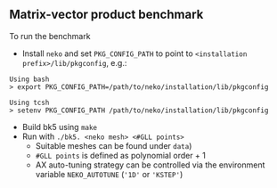 ## Matrix-vector product benchmark

To run the benchmark 
* Install `neko` and set `PKG_CONFIG_PATH` to point to `<installation prefix>/lib/pkgconfig`, e.g.:
```console
Using bash
> export PKG_CONFIG_PATH=/path/to/neko/installation/lib/pkgconfig
```
```console
Using tcsh
> setenv PKG_CONFIG_PATH /path/to/neko/installation/lib/pkgconfig
```
* Build bk5 using `make`
* Run with `./bk5. <neko mesh> <#GLL points>` 
  * Suitable meshes can be found under `data`)
  * `#GLL points` is defined as polynomial order + 1
  * AX auto-tuning strategy can be controlled via the environment variable `NEKO_AUTOTUNE` (`'1D'` or `'KSTEP'`)
